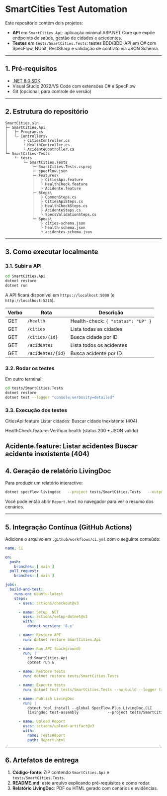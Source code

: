 # SmartCities Test Automation

Este repositório contém dois projetos:

- **API** em `SmartCities.Api`: aplicação minimal ASP.NET Core que expõe endpoints de saúde, gestão de cidades e aciedentes.
- **Testes** em `tests/SmartCities.Tests`: testes BDD/BDD-API em C# com SpecFlow, NUnit, RestSharp e validação de contrato via JSON Schema.

---

## 1. Pré-requisitos

- [.NET 8.0 SDK](https://dotnet.microsoft.com/download)
- Visual Studio 2022/VS Code com extensões C# e SpecFlow
- Git (opcional, para controle de versão)

---

## 2. Estrutura do repositório

```
SmartCities.sln
├─ SmartCities.Api
│   ├─ Program.cs
│   └─ Controllers\
│       ├ CitiesController.cs
│       └ HealthController.cs
│       └ AcidenteController.cs
└─ SmartCities-Tests
    └─ tests
        └─ SmartCities.Tests
            ├─ SmartCities.Tests.csproj
            ├─ specflow.json
            ├─ Features\
            │   ├ CitiesApi.feature
            │   └ HealthCheck.feature
            │   └ Acidente.feature
            ├─ Steps\
            │   ├ CommonSteps.cs
            │   ├ CitiesApiSteps.cs
            │   ├ HealthCheckSteps.cs
            │   ├ AcidenteSteps.cs
            │   └ SpecsValidationSteps.cs
            └─ Specs\
                ├ cities-schema.json
                └ health-schema.json
                └ acidentes-schema.json

```

---

## 3. Como executar localmente

### 3.1. Subir a API

```bash
cd SmartCities.Api
dotnet restore
dotnet run
```
A API ficará disponível em `https://localhost:5000` (e `http://localhost:5215`).

| Verbo | Rota              | Descrição                          |
| ----- | ----------------- | ---------------------------------- |
| GET   | `/health`         | Health-check: `{ "status": "UP" }` |
| GET   | `/cities`         | Lista todas as cidades             |
| GET   | `/cities/{id}`    | Busca cidade por ID                |
| GET   | `/acidentes`      | Lista todos os acidentes           |
| GET   | `/acidentes/{id}` | Busca acidente por ID              |


### 3.2. Rodar os testes

Em outro terminal:

```bash
cd tests/SmartCities.Tests
dotnet restore
dotnet test --logger "console;verbosity=detailed"
```

### 3.3. Execução dos testes

CitiesApi.feature
  Listar cidades:
  Buscar cidade inexistente (404)

HealthCheck.feature:
Verificar health (status 200 + JSON válido)

Acidente.feature:
  Listar acidentes
  Buscar acidente inexistente (404)
---

## 4. Geração de relatório LivingDoc

Para produzir um relatório interactivo:

```bash
dotnet specflow livingdoc   --project tests/SmartCities.Tests   --output-path Report.html
```

Você pode então abrir `Report.html` no navegador para ver o resumo dos cenários.

---

## 5. Integração Contínua (GitHub Actions)

Adicione o arquivo em `.github/workflows/ci.yml` com o seguinte conteúdo:

```yaml
name: CI

on:
  push:
    branches: [ main ]
  pull_request:
    branches: [ main ]

jobs:
  build-and-test:
    runs-on: ubuntu-latest
    steps:
      - uses: actions/checkout@v3

      - name: Setup .NET
        uses: actions/setup-dotnet@v3
        with:
          dotnet-version: '8.x'

      - name: Restore API
        run: dotnet restore SmartCities.Api

      - name: Run API (background)
        run: |
          cd SmartCities.Api
          dotnet run &

      - name: Restore tests
        run: dotnet restore tests/SmartCities.Tests

      - name: Execute tests
        run: dotnet test tests/SmartCities.Tests --no-build --logger trx

      - name: Publish LivingDoc
        run: |
          dotnet tool install --global SpecFlow.Plus.LivingDoc.CLI
          livingdoc test-assembly             --project tests/SmartCities.Tests             --output Report.html

      - name: Upload Report
        uses: actions/upload-artifact@v3
        with:
          name: TestsReport
          path: Report.html
```

---

## 6. Artefatos de entrega

1. **Código-fonte**: ZIP contendo `SmartCities.Api` e `tests/SmartCities.Tests`.
2. **README.md**: este arquivo explicando pré-requisitos e como rodar.
3. **Relatório LivingDoc**: PDF ou HTML gerado com cenários e evidências.
